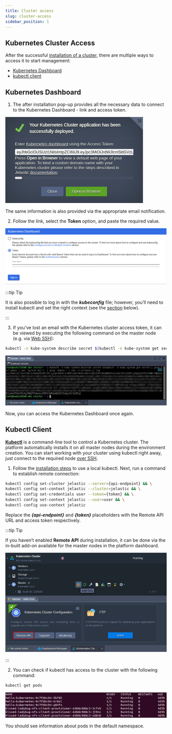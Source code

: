 ```yaml
---
title: Cluster access
slug: cluster-access
sidebar_position: 1
---
```


## Kubernetes Cluster Access

After the successful [installation of a cluster](/docs/Kubernetes%20Hosting/Kubernetes%20Cluster/Cluster%20Installation), there are multiple ways to access it to start management:

- [Kubernetes Dashboard](/docs/Kubernetes%20Hosting/Managing%20Kubernetes/Cluster%20Access#kubernetes-dashboard)
- [kubectl client](/docs/Kubernetes%20Hosting/Managing%20Kubernetes/Cluster%20Access#kubectl-client)

## Kubernetes Dashboard

1. The after installation pop-up provides all the necessary data to connect to the Kubernetes Dashboard - link and access token.

<div style={{
    display:'flex',
    justifyContent: 'center',
    margin: '0 0 1rem 0'
}}>

![Locale Dropdown](./img/ClusterAccess/01-kubernetes-installation-success-frame.png)

</div>

The same information is also provided via the appropriate email notification.

2. Follow the link, select the **Token** option, and paste the required value.

<div style={{
    display:'flex',
    justifyContent: 'center',
    margin: '0 0 1rem 0'
}}>

![Locale Dropdown](./img/ClusterAccess/02-kubernetes-dashboard-token-access.png)

</div>

:::tip Tip

It is also possible to log in with the **_kubeconfig_** file; however, you’ll need to install kubectl and set the right context (see the [section](/docs/Kubernetes%20Hosting/Managing%20Kubernetes/Cluster%20Access#kubectl-client) below).

:::

3. If you’ve lost an email with the Kubernetes cluster access token, it can be viewed by executing the following command on the master node (e.g. via [Web SSH](/docs/deployment-tools/ssh/ssh-access/web-ssh)):

```bash
kubectl -n kube-system describe secret $(kubectl -n kube-system get secret | grep fulladmin | awk '{print $1}') | grep 'token:' | sed -e's/token:\| //g'
```

<div style={{
    display:'flex',
    justifyContent: 'center',
    margin: '0 0 1rem 0'
}}>

![Locale Dropdown](./img/ClusterAccess/03-view-kubernetes-access-token.png)

</div>

Now, you can access the Kubernetes Dashboard once again.

## Kubectl Client

**[Kubectl](https://kubernetes.io/docs/tasks/tools/)** is a command-line tool to control a Kubernetes cluster. The platform automatically installs it on all master nodes during the environment creation. You can start working with your cluster using kubectl right away, just connect to the required node [over SSH](/docs/Deployment%20Tools/SSH/SSH%20Access/Overview).

1. Follow the [installation steps](https://kubernetes.io/docs/tasks/tools/) to use a local kubectl. Next, run a command to establish remote connection:

```bash
kubectl config set-cluster jelastic --server={api-endpoint} && \
kubectl config set-context jelastic --cluster=jelastic && \
kubectl config set-credentials user --token={token} && \
kubectl config set-context jelastic --user=user && \
kubectl config use-context jelastic
```

Replace the **_{api-endpoint}_** and **_{token}_** placeholders with the Remote API URL and access token respectively.

:::tip Tip

If you haven’t enabled **Remote API** during installation, it can be done via the in-built add-on available for the master nodes in the platform dashboard.

<div style={{
    display:'flex',
    justifyContent: 'center',
    margin: '0 0 1rem 0'
}}>

![Locale Dropdown](./img/ClusterAccess/04-install-remote-api-for-kubernetes-cluster.png)

</div>

:::

2. You can check if kubectl has access to the cluster with the following command:

```bash
kubectl get pods
```

<div style={{
    display:'flex',
    justifyContent: 'center',
    margin: '0 0 1rem 0'
}}>

![Locale Dropdown](./img/ClusterAccess/05-kubectl-access-to-kubernetes-cluster.png)

</div>

You should see information about pods in the default namespace.
